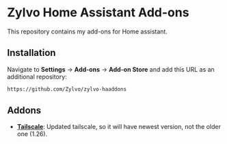 # Zylvo Home Assistant Add-ons

This repository contains my add-ons for Home assistant.

## Installation

Navigate to **Settings** -> **Add-ons** -> **Add-on Store** and add this URL as an additional repository:
```txt
https://github.com/Zylvo/zylvo-haaddons
```

## Addons
 - **[Tailscale](/addon-tailscale/README.md)**: Updated tailscale, so it will have newest version, not the older one (1.26).
